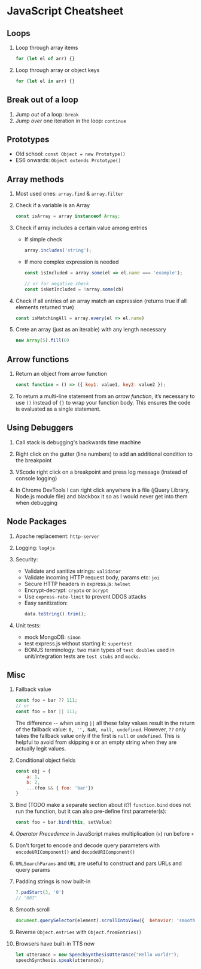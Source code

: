 # JavaScript Cheatsheet

## Loops

1. Loop through array items
    ```js
    for (let el of arr) {}
    ```

1. Loop through array or object keys
    ```js
    for (let el in arr) {}
    ```


## Break out of a loop

1. Jump <em>out</em> of a loop: `break`
1. Jump <em>over</em> one iteration in the loop: `continue`


## Prototypes

- Old school: `const Object = new Prototype()`
- ES6 onwards: `Object extends Prototype()`


## Array methods

1. Most used ones: `array.find` & `array.filter`

1. Check if a variable is an Array
    ```js
    const isArray = array instanceof Array;
    ```

1. Check if array includes a certain value among entries
    
    - If simple check
        ```js
        array.includes('string');
        ```

    - If more complex expression is needed
        ```js
        const isIncluded = array.some(el => el.name === 'example');

        // or for negative check
        const isNotIncluded = !array.some(cb)
        ```

1. Check if all entries of an array match an expression (returns true if all elements returned true)

    ```js
    const isMatchingAll = array.every(el => el.name)
    ```

1. Crete an array (just as an iterable) with any length necessary
    ```js
    new Array(5).fill(0)
    ```

## Arrow functions
1. Return an object from arrow function
    ```js
    const function = () => ({ key1: value1, key2: value2 });
    ```

1. To return a multi-line statement from an <em>arrow function</em>, it’s necessary to use `()` instead of `{}` to wrap your function body. This ensures the code is evaluated as a single statement.

## Using Debuggers

1. Call stack is debugging's backwards time machine

1. Right click on the gutter (line numbers) to add an additional condition to the breakpoint

1. VScode right click on a breakpoint and press log message (instead of console logging)

1. In Chrome DevTools I can right click anywhere in a file (jQuery Library, Node.js module file) and blackbox it so as I would never get into them when debugging


## Node Packages

1. Apache replacement: `http-server`

1. Logging: `log4js`

1. Security:
    - Validate and sanitize strings: `validator`
    - Validate incoming HTTP request body, params etc: `joi`
    - Secure HTTP headers in express.js: `helmet`
    - Encrypt-decrypt: `crypto` or `bcrypt`
    - Use `express-rate-limit` to prevent DDOS attacks 
    - Easy sanitization:
        ```js
        data.toString().trim();
        ```

1. Unit tests:
    - mock MongoDB: `sinon`
    - test express.js without starting it: `supertest`
    - BONUS terminology: two main types of `test doubles` used in unit/integration tests are `test stubs` and `mocks`.

## Misc

1. Fallback value
    ```js
    const foo = bar ?? 111;
    // or
    const foo = bar || 111;
    ```
    
    The difference -- when using `||` all these falsy values result in the return of the fallback value: `0, '', NaN, null, undefined`. However, `??` only takes the fallback value only if the first is  `null` or `undefined`. This is helpful to avoid from skipping `0` or an empty string when they are actually legit values.  

1. Conditional object fields
    ```js
    const obj = {
        a: 1,
        b: 2,
        ...(foo && { foo: 'bar'})
    }
    ```

1. Bind (TODO make a separate section about it?)
    `function.bind` does not run the function, but it can also pre-define first parameter(s):
    ```js
    const foo = bar.bind(this, setValue)
    ```

1. <em>Operator Precedence</em> in JavaScript makes multiplication (`x`) run before `+`

1. Don't forget to encode and decode query parameters with `encodeURIComponent()` and `decodeURIComponent()`

1. `URLSearchParams` and `URL` are useful to construct and pars URLs and query params

1. Padding strings is now built-in
    ```js
    7.padStart(3, '0')
    // '007'
    ```

1. Smooth scroll
    ```js
    document.querySelector(element).scrollIntoView({  behavior: 'smooth' });
    ```

1. Reverse `Object.entries` with `Object.fromEntries()`

1. Browsers have built-in TTS now
    ```js
    let utterance = new SpeechSynthesisUtterance("Hello world!");
    speechSynthesis.speak(utterance);
    ```
